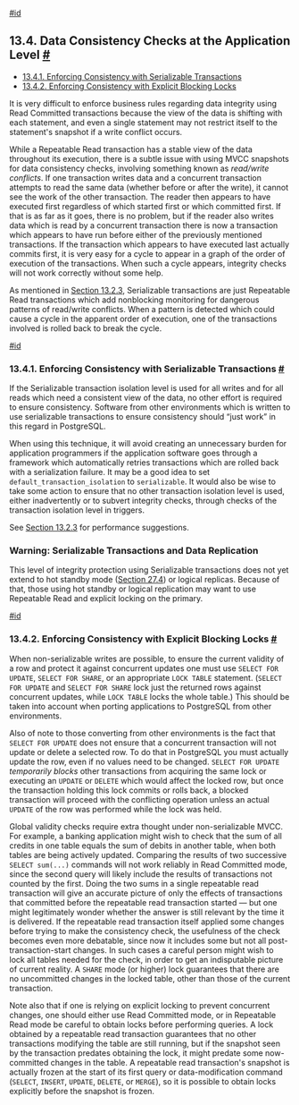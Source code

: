 [#id](#APPLEVEL-CONSISTENCY)

## 13.4. Data Consistency Checks at the Application Level [#](#APPLEVEL-CONSISTENCY)

- [13.4.1. Enforcing Consistency with Serializable Transactions](applevel-consistency#SERIALIZABLE-CONSISTENCY)
- [13.4.2. Enforcing Consistency with Explicit Blocking Locks](applevel-consistency#NON-SERIALIZABLE-CONSISTENCY)

It is very difficult to enforce business rules regarding data integrity using Read Committed transactions because the view of the data is shifting with each statement, and even a single statement may not restrict itself to the statement's snapshot if a write conflict occurs.

While a Repeatable Read transaction has a stable view of the data throughout its execution, there is a subtle issue with using MVCC snapshots for data consistency checks, involving something known as _read/write conflicts_. If one transaction writes data and a concurrent transaction attempts to read the same data (whether before or after the write), it cannot see the work of the other transaction. The reader then appears to have executed first regardless of which started first or which committed first. If that is as far as it goes, there is no problem, but if the reader also writes data which is read by a concurrent transaction there is now a transaction which appears to have run before either of the previously mentioned transactions. If the transaction which appears to have executed last actually commits first, it is very easy for a cycle to appear in a graph of the order of execution of the transactions. When such a cycle appears, integrity checks will not work correctly without some help.

As mentioned in [Section 13.2.3](transaction-iso#XACT-SERIALIZABLE), Serializable transactions are just Repeatable Read transactions which add nonblocking monitoring for dangerous patterns of read/write conflicts. When a pattern is detected which could cause a cycle in the apparent order of execution, one of the transactions involved is rolled back to break the cycle.

[#id](#SERIALIZABLE-CONSISTENCY)

### 13.4.1. Enforcing Consistency with Serializable Transactions [#](#SERIALIZABLE-CONSISTENCY)

If the Serializable transaction isolation level is used for all writes and for all reads which need a consistent view of the data, no other effort is required to ensure consistency. Software from other environments which is written to use serializable transactions to ensure consistency should “just work” in this regard in PostgreSQL.

When using this technique, it will avoid creating an unnecessary burden for application programmers if the application software goes through a framework which automatically retries transactions which are rolled back with a serialization failure. It may be a good idea to set `default_transaction_isolation` to `serializable`. It would also be wise to take some action to ensure that no other transaction isolation level is used, either inadvertently or to subvert integrity checks, through checks of the transaction isolation level in triggers.

See [Section 13.2.3](transaction-iso#XACT-SERIALIZABLE) for performance suggestions.

### Warning: Serializable Transactions and Data Replication

This level of integrity protection using Serializable transactions does not yet extend to hot standby mode ([Section 27.4](hot-standby)) or logical replicas. Because of that, those using hot standby or logical replication may want to use Repeatable Read and explicit locking on the primary.

[#id](#NON-SERIALIZABLE-CONSISTENCY)

### 13.4.2. Enforcing Consistency with Explicit Blocking Locks [#](#NON-SERIALIZABLE-CONSISTENCY)

When non-serializable writes are possible, to ensure the current validity of a row and protect it against concurrent updates one must use `SELECT FOR UPDATE`, `SELECT FOR SHARE`, or an appropriate `LOCK TABLE` statement. (`SELECT FOR UPDATE` and `SELECT FOR SHARE` lock just the returned rows against concurrent updates, while `LOCK TABLE` locks the whole table.) This should be taken into account when porting applications to PostgreSQL from other environments.

Also of note to those converting from other environments is the fact that `SELECT FOR UPDATE` does not ensure that a concurrent transaction will not update or delete a selected row. To do that in PostgreSQL you must actually update the row, even if no values need to be changed. `SELECT FOR UPDATE` _temporarily blocks_ other transactions from acquiring the same lock or executing an `UPDATE` or `DELETE` which would affect the locked row, but once the transaction holding this lock commits or rolls back, a blocked transaction will proceed with the conflicting operation unless an actual `UPDATE` of the row was performed while the lock was held.

Global validity checks require extra thought under non-serializable MVCC. For example, a banking application might wish to check that the sum of all credits in one table equals the sum of debits in another table, when both tables are being actively updated. Comparing the results of two successive `SELECT sum(...)` commands will not work reliably in Read Committed mode, since the second query will likely include the results of transactions not counted by the first. Doing the two sums in a single repeatable read transaction will give an accurate picture of only the effects of transactions that committed before the repeatable read transaction started — but one might legitimately wonder whether the answer is still relevant by the time it is delivered. If the repeatable read transaction itself applied some changes before trying to make the consistency check, the usefulness of the check becomes even more debatable, since now it includes some but not all post-transaction-start changes. In such cases a careful person might wish to lock all tables needed for the check, in order to get an indisputable picture of current reality. A `SHARE` mode (or higher) lock guarantees that there are no uncommitted changes in the locked table, other than those of the current transaction.

Note also that if one is relying on explicit locking to prevent concurrent changes, one should either use Read Committed mode, or in Repeatable Read mode be careful to obtain locks before performing queries. A lock obtained by a repeatable read transaction guarantees that no other transactions modifying the table are still running, but if the snapshot seen by the transaction predates obtaining the lock, it might predate some now-committed changes in the table. A repeatable read transaction's snapshot is actually frozen at the start of its first query or data-modification command (`SELECT`, `INSERT`, `UPDATE`, `DELETE`, or `MERGE`), so it is possible to obtain locks explicitly before the snapshot is frozen.
